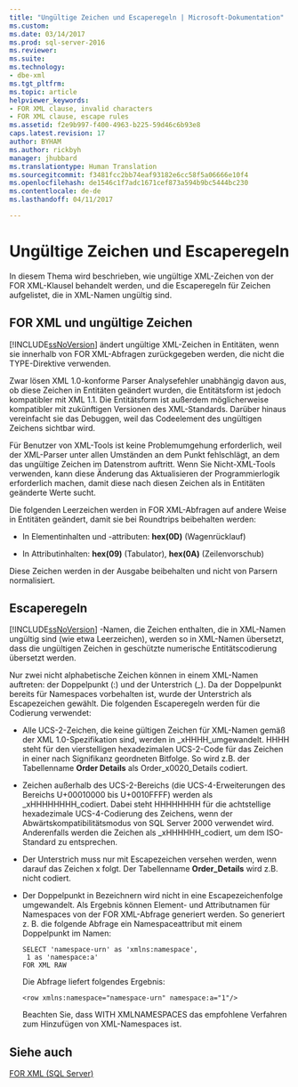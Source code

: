 ```yaml
---
title: "Ungültige Zeichen und Escaperegeln | Microsoft-Dokumentation"
ms.custom: 
ms.date: 03/14/2017
ms.prod: sql-server-2016
ms.reviewer: 
ms.suite: 
ms.technology:
- dbe-xml
ms.tgt_pltfrm: 
ms.topic: article
helpviewer_keywords:
- FOR XML clause, invalid characters
- FOR XML clause, escape rules
ms.assetid: f2e9b997-f400-4963-b225-59d46c6b93e8
caps.latest.revision: 17
author: BYHAM
ms.author: rickbyh
manager: jhubbard
ms.translationtype: Human Translation
ms.sourcegitcommit: f3481fcc2bb74eaf93182e6cc58f5a06666e10f4
ms.openlocfilehash: de1546c1f7adc1671cef873a594b9bc5444bc230
ms.contentlocale: de-de
ms.lasthandoff: 04/11/2017

---
```

# <a name="invalid-characters-and-escape-rules"></a>Ungültige Zeichen und Escaperegeln
  In diesem Thema wird beschrieben, wie ungültige XML-Zeichen von der FOR XML-Klausel behandelt werden, und die Escaperegeln für Zeichen aufgelistet, die in XML-Namen ungültig sind.  
  
## <a name="for-xml-and-invalid-characters"></a>FOR XML und ungültige Zeichen  
 [!INCLUDE[ssNoVersion](../../includes/ssnoversion-md.md)] ändert ungültige XML-Zeichen in Entitäten, wenn sie innerhalb von FOR XML-Abfragen zurückgegeben werden, die nicht die TYPE-Direktive verwenden.  
  
 Zwar lösen XML 1.0-konforme Parser Analysefehler unabhängig davon aus, ob diese Zeichen in Entitäten geändert wurden, die Entitätsform ist jedoch kompatibler mit XML 1.1. Die Entitätsform ist außerdem möglicherweise kompatibler mit zukünftigen Versionen des XML-Standards. Darüber hinaus vereinfacht sie das Debuggen, weil das Codeelement des ungültigen Zeichens sichtbar wird.  
  
 Für Benutzer von XML-Tools ist keine Problemumgehung erforderlich, weil der XML-Parser unter allen Umständen an dem Punkt fehlschlägt, an dem das ungültige Zeichen im Datenstrom auftritt. Wenn Sie Nicht-XML-Tools verwenden, kann diese Änderung das Aktualisieren der Programmierlogik erforderlich machen, damit diese nach diesen Zeichen als in Entitäten geänderte Werte sucht.  
  
 Die folgenden Leerzeichen werden in FOR XML-Abfragen auf andere Weise in Entitäten geändert, damit sie bei Roundtrips beibehalten werden:  
  
-   In Elementinhalten und -attributen: **hex(0D)** (Wagenrücklauf)  
  
-   In Attributinhalten: **hex(09)** (Tabulator), **hex(0A)** (Zeilenvorschub)  
  
 Diese Zeichen werden in der Ausgabe beibehalten und nicht von Parsern normalisiert.  
  
## <a name="escape-rules"></a>Escaperegeln  
 [!INCLUDE[ssNoVersion](../../includes/ssnoversion-md.md)] -Namen, die Zeichen enthalten, die in XML-Namen ungültig sind (wie etwa Leerzeichen), werden so in XML-Namen übersetzt, dass die ungültigen Zeichen in geschützte numerische Entitätscodierung übersetzt werden.  
  
 Nur zwei nicht alphabetische Zeichen können in einem XML-Namen auftreten: der Doppelpunkt (:) und der Unterstrich (_). Da der Doppelpunkt bereits für Namespaces vorbehalten ist, wurde der Unterstrich als Escapezeichen gewählt. Die folgenden Escaperegeln werden für die Codierung verwendet:  
  
-   Alle UCS-2-Zeichen, die keine gültigen Zeichen für XML-Namen gemäß der XML 1.0-Spezifikation sind, werden in _xHHHH\_umgewandelt. HHHH steht für den vierstelligen hexadezimalen UCS-2-Code für das Zeichen in einer nach Signifikanz geordneten Bitfolge. So wird z.B. der Tabellenname **Order Details** als Order_x0020_Details codiert.  
  
-   Zeichen außerhalb des UCS-2-Bereichs (die UCS-4-Erweiterungen des Bereichs U+00010000 bis U+0010FFFF) werden als _xHHHHHHHH\_codiert. Dabei steht HHHHHHHH für die achtstellige hexadezimale UCS-4-Codierung des Zeichens, wenn der Abwärtskompatibilitätsmodus von SQL Server 2000 verwendet wird. Anderenfalls werden die Zeichen als _xHHHHHH\_codiert, um dem ISO-Standard zu entsprechen.  
  
-   Der Unterstrich muss nur mit Escapezeichen versehen werden, wenn darauf das Zeichen x folgt. Der Tabellenname **Order_Details** wird z.B. nicht codiert.  
  
-   Der Doppelpunkt in Bezeichnern wird nicht in eine Escapezeichenfolge umgewandelt. Als Ergebnis können Element- und Attributnamen für Namespaces von der FOR XML-Abfrage generiert werden. So generiert z. B. die folgende Abfrage ein Namespaceattribut mit einem Doppelpunkt im Namen:  
  
    ```  
    SELECT 'namespace-urn' as 'xmlns:namespace',   
     1 as 'namespace:a'   
    FOR XML RAW  
    ```  
  
     Die Abfrage liefert folgendes Ergebnis:  
  
    ```  
    <row xmlns:namespace="namespace-urn" namespace:a="1"/>  
    ```  
  
     Beachten Sie, dass WITH XMLNAMESPACES das empfohlene Verfahren zum Hinzufügen von XML-Namespaces ist.  
  
## <a name="see-also"></a>Siehe auch  
 [FOR XML &#40;SQL Server&#41;](../../relational-databases/xml/for-xml-sql-server.md)  
  
  
